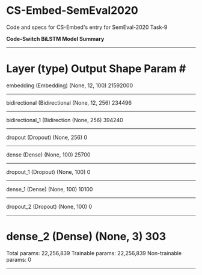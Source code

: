 # CS-Embed-SemEval2020
Code and specs for CS-Embed's entry for SemEval-2020 Task-9

**Code-Switch BiLSTM Model Summary**
_________________________________________________________________
Layer (type)                 Output Shape              Param #   
=================================================================
embedding (Embedding)        (None, 12, 100)           21592000  
_________________________________________________________________
bidirectional (Bidirectional (None, 12, 256)           234496    
_________________________________________________________________
bidirectional_1 (Bidirection (None, 256)               394240    
_________________________________________________________________
dropout (Dropout)            (None, 256)               0         
_________________________________________________________________
dense (Dense)                (None, 100)               25700     
_________________________________________________________________
dropout_1 (Dropout)          (None, 100)               0         
_________________________________________________________________
dense_1 (Dense)              (None, 100)               10100     
_________________________________________________________________
dropout_2 (Dropout)          (None, 100)               0         
_________________________________________________________________
dense_2 (Dense)              (None, 3)                 303       
=================================================================
Total params: 22,256,839
Trainable params: 22,256,839
Non-trainable params: 0
_________________________________________________________________
